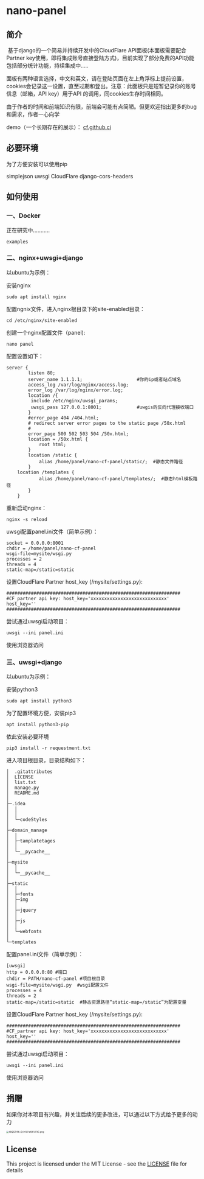 # nano-panel

## 简介

​        基于django的一个简易并持续开发中的CloudFlare API面板(本面板需要配合Partner key使用，即将集成账号直接登陆方式)，目前实现了部分免费的API功能包括部分统计功能，持续集成中.....

​        面板有两种语言选择，中文和英文，请在登陆页面在左上角浮标上提前设置，cookies会记录这一设置，直至过期和登出。注意：此面板只是短暂记录你的账号信息（邮箱，API key）用于API 的调用，同cookies生存时间相同。

​        由于作者的时间和前端知识有限，前端会可能有点简陋。但更欢迎指出更多的bug和需求，作者一心向学

demo（一个长期存在的展示）： [cf.github.ci](http://cf.github.ci )

## 必要环境

为了方便安装可以使用pip

simplejson
uwsgi
CloudFlare
django-cors-headers

## 如何使用

### 一、Docker

正在研究中...........

```
examples
```

### 二、nginx+uwsgi+django

以ubuntu为示例：

安装nginx

```
sudo apt install nginx
```

配置ngnix文件，进入nginx根目录下的site-enabled目录：

```
cd /etc/nginx/site-enabled
```

创建一个nginx配置文件（panel):

```
nano panel
```

配置设置如下：

```
server {
        listen 80;
        server_name 1.1.1.1;                    #你的ip或者站点域名
        access_log /var/log/nginx/access.log;
        error_log /var/log/nginx/error.log;
        location /{
         include /etc/nginx/uwsgi_params;
         uwsgi_pass 127.0.0.1:8001;             #uwgis的反向代理接收端口
        }
        #error_page 404 /404.html;
        # redirect server error pages to the static page /50x.html
        #
        error_page 500 502 503 504 /50x.html;
        location = /50x.html {
            root html;
        }
        location /static {
            alias /home/panel/nano-cf-panel/static/;  #静态文件路径
        }
    location /templates {
            alias /home/panel/nano-cf-panel/templates/;  #静态html模板路径
        }
    }

```

重新启动nginx：

```
nginx -s reload
```

uwsgi配置panel.ini文件（简单示例）：

```
socket = 0.0.0.0:8001
chdir = /home/panel/nano-cf-panel
wsgi-file=mysite/wsgi.py
processes = 2
threads = 4
static-map=/static=static
```

设置CloudFlare Partner host_key (/mysite/settings.py):

```
################################################################
#CF_partner api key: host_key='xxxxxxxxxxxxxxxxxxxxxxxxxxxx'
host_key=''
################################################################
```

尝试通过uwsgi启动项目：

```
uwsgi --ini panel.ini
```

使用浏览器访问

### 三、uwsgi+django

以ubuntu为示例：

安装python3

```
sudo apt install python3
```

为了配置环境方便，安装pip3

```
apt install python3-pip
```

依此安装必要环境

```
pip3 install -r requestment.txt
```

进入项目根目录，目录结构如下：

```
│  .gitattributes
│  LICENSE
│  list.txt
│  manage.py
│  README.md
│  
├─.idea
│  │
│  │  
│  └─codeStyles
│          
├─domain_manage
│  │
│  ├─tamplatetages
│  │      
│  └─__pycache__
│          
├─mysite
│  │  
│  └─__pycache__
│          
├─static
│  │      
│  ├─fonts
│  ├─img
│  │      
│  ├─jquery
│  │      
│  ├─js
│  │              
│  └─webfonts
│          
└─templates
```

配置panel.ini文件（简单示例）：

```
[uwsgi]
http = 0.0.0.0:80 #端口
chdir = PATH/nano-cf-panel #项目根目录
wsgi-file=mysite/wsgi.py  #wsgi配置文件
processes = 4
threads = 2
static-map=/static=static  #静态资源路径“static-map=/static”为配置变量
```

设置CloudFlare Partner host_key (/mysite/settings.py):

```
################################################################
#CF_partner api key: host_key='xxxxxxxxxxxxxxxxxxxxxxxxxxxx'
host_key=''
################################################################
```

尝试通过uwsgi启动项目：

```
uwsgi --ini panel.ini
```

使用浏览器访问


## 捐赠

如果你对本项目有兴趣，并关注后续的更多改进，可以通过以下方式给予更多的动力

<img src="https://i.loli.net/2020/03/03/7I9blUWr6PiXVA8.png" alt="X8QSZ`R4~G{(Y42`M64%FXC.png" style="zoom: 40%;" />

## License

This project is licensed under the MIT License - see the [LICENSE](LICENSE) file for details

